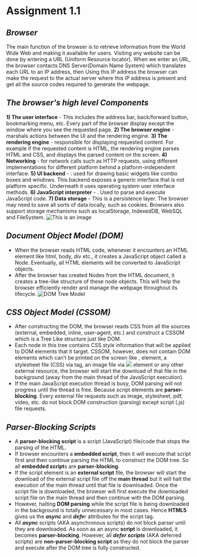# Assignment 1.1
## _Browser_

The main function of the browser is to retrieve information from the World Wide Web and making it available for users. Visiting any website can be done by entering a URL (Uniform Resource locator). 
When we enter an URL, the browser contacts DNS Server(Domain Name System) which translates each URL to an IP address, then Using this IP address the browser can make the request to the actual server where this IP address is present and get all the source codes required to generate the webpage.

## _The browser's high level Components_
**1) The user interface** - This includes the address bar, back/forward button, bookmarking menu, etc. Every part of the browser display except the window where you see the requested page.
**2) The browser engine** - marshals actions between the UI and the rendering engine.
**3) The rendering engine** - responsible for displaying requested content. For example if the requested content is HTML, the rendering engine parses HTML and CSS, and displays the parsed content on the screen.
**4) Networking** - for network calls such as HTTP requests, using different implementations for different platform behind a platform-independent interface.
**5) UI backend** - : used for drawing basic widgets like combo boxes and windows. This backend exposes a generic interface that is not platform specific. Underneath it uses operating system user interface methods.
**6) JavaScript interpreter** - . Used to parse and execute JavaScript code.
**7) Data storage** - This is a persistence layer. The browser may need to save all sorts of data locally, such as cookies. Browsers also support storage mechanisms such as localStorage, IndexedDB, WebSQL and FileSystem.
![This is an image](https://www.html5rocks.com/en/tutorials/internals/howbrowserswork/layers.png)

## _Document Object Model (DOM)_
- When the browser reads HTML code, whenever it encounters an HTML element like html, body, div etc., it creates a JavaScript object called a Node. Eventually, all HTML elements will be converted to JavaScript objects.
- After the browser has created Nodes from the HTML document, it creates a tree-like structure of these node objects. This will help the browser efficiently render and manage the webpage throughout its lifecycle.
![DOM Tree Model](https://miro.medium.com/max/780/1*YSA8lCfCVPn3d6GWAVokrA.png)

## _CSS Object Model (CSSOM)_
- After constructing the DOM, the browser reads CSS from all the sources (external, embedded, inline, user-agent, etc.) and construct a CSSOM which is a Tree Like structure just like DOM.
- Each node in this tree contains CSS style information that will be applied to DOM elements that it target. CSSOM, however, does not contain DOM elements which can’t be printed on the screen like <meta>, <script>, <title> etc.
![CSSOM Tree Model](https://miro.medium.com/max/780/1*YSA8lCfCVPn3d6GWAVokrA.png)

## _Render Tree_
- Render-Tree is also a tree-like structure constructed by combining DOM and CSSOM trees together. 
- When a web page is loaded, the browser first reads the HTML text and constructs DOM Tree from it. Then it processes the CSS whether that is inline, embedded, or external CSS and constructs the CSSOM Tree from it.
![CSSOM Tree Model](https://miro.medium.com/max/1050/1*8HnhiojSoPaJAWkruPhDwA.png)

## _Layout, Painting and Compositing operation_
- The browser creates the layout of each individual Render-Tree node. The layout consists of the size of each node in pixels and position on the screen. This process is called layout since the browser is calculating the layout information of each node.
- Since elements (or a sub-tree) in the Render-Tree can overlap each other and they can have CSS properties that make them frequently change the look, position, or geometry (such as animations), the browser creates a layer for it.
- Creating layers helps the browser efficiently perform painting operations throughout the lifecycle of a web page such as while scrolling or resizing the browser window. Having layers also help the browser correctly draw elements in the stacking order  as they were intended by the developer.
- Each layer is drawn separately first. Inside each layer, the browser fills the individual pixels for whatever visible property the element has. This process is also called as rasterization.
- To increase performance, the browser may use different threads to perform **rasterization**.
- In **compositing operations**, the layer is broken down into different **tiles** which then will be drawn on the screen.
-![CSSOM Tree Model](https://miro.medium.com/max/1050/1*yQJkz12sPxS-kJoMDqzbEQ.png)

## _Parsing_
- Parsing is the process of reading HTML content and constructing a DOM tree from it. Hence the process is also called **DOM parsing** and the program that does that is called the **DOM parser**.
- When the browser request for a webpage and server responds with some HTML text, a browser may start **parsing** the HTML as soon as a few characters or lines of the entire document are available. Hence the browser can build the DOM tree incrementally, one node at a time. The browser parses HTML from top to bottom.
- Whenever the browser encounters an external resource such as a **script** file (JavaScript) via *<script src="url"></script>* element, a stylesheet file (CSS) via *<link rel="stylesheet" href="url"/>* tag, an image file via *<img src="url" />* element or any other external resource, the browser will start the download of that file in the background (away from the main thread of the JavaScript execution).
- If the main JavaScript execution thread is busy, DOM parsing will not progress until the thread is free. Because script elements are **parser-blocking**. Every external file requests such as image, stylesheet, pdf, video, etc. do not block DOM construction (parsing) except script (.js) file requests.

## _Parser-Blocking Scripts_
- A **parser-blocking script** is a script (JavaScript) file/code that stops the parsing of the HTML. 
- If browser encounters a **embedded script**, then it will execute that script first and then continue parsing the HTML to construct the DOM tree. So all **embedded script**s are **parser-blocking**.
- If the script element is an **external script** file, the browser will start the download of the external script file off the **main thread** but it will halt the execution of the main thread until that file is downloaded. Once the script file is downloaded, the browser will first execute the downloaded script file on the main thread and then continue with the DOM parsing.
- However, halting **DOM parsing** while the script file is being downloaded in the background is totally unnecessary in most cases. Hence **HTML5** gives us the ***async*** and ***defe***r attributes for the script tag.
- All ***async*** scripts (AKA asynchronous scripts) do not block parser until they are downloaded. As soon as an async **script** is downloaded, it becomes **parser-blocking**. However, all ***defer scripts*** (AKA deferred scripts) are **non-parser-blocking script** as they do not block the parser and execute after the DOM tree is fully constructed.


